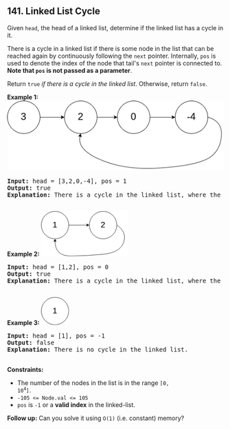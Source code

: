 ## 141. Linked List Cycle

Given `head`, the head of a linked list, determine if the linked list has a cycle in it.

There is a cycle in a linked list if there is some node in the list that can be reached again by continuously following the `next` pointer. Internally, `pos` is used to denote the index of the node that tail's `next` pointer is connected to. **Note that `pos` is not passed as a parameter**.

Return `true` _if there is a cycle in the linked list_. Otherwise, return `false`.

**Example 1:**
![](img1.png)
<pre>
<b>Input:</b> head = [3,2,0,-4], pos = 1
<b>Output:</b> true
<b>Explanation:</b> There is a cycle in the linked list, where the tail connects to the 1st node (0-indexed).

</pre>

**Example 2:**
![](img2.png)
<pre>
<b>Input:</b> head = [1,2], pos = 0
<b>Output:</b> true
<b>Explanation:</b> There is a cycle in the linked list, where the tail connects to the 0th node.

</pre>

**Example 3:**
![](img3.png)
<pre>
<b>Input:</b> head = [1], pos = -1
<b>Output:</b> false
<b>Explanation:</b> There is no cycle in the linked list.

</pre>

**Constraints:**
- The number of the nodes in the list is in the range <code>[0, 10<sup>4</sup>]</code>.
- `-105 <= Node.val <= 105`
- `pos` is `-1` or a **valid index** in the linked-list.

**Follow up:** Can you solve it using `O(1)` (i.e. constant) memory?